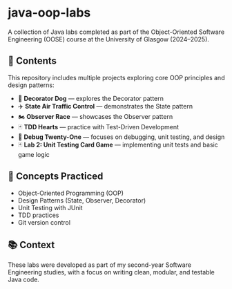 # java-oop-labs

A collection of Java labs completed as part of the Object-Oriented Software Engineering (OOSE) course at the University of Glasgow (2024–2025).

## 📁 Contents

This repository includes multiple projects exploring core OOP principles and design patterns:

- 🐶 **Decorator Dog** — explores the Decorator pattern
- ✈️ **State Air Traffic Control** — demonstrates the State pattern
- 🏍️ **Observer Race** — showcases the Observer pattern
- 🃏 **TDD Hearts** — practice with Test-Driven Development
- 🔧 **Debug Twenty-One** — focuses on debugging, unit testing, and design
- 🃏 **Lab 2: Unit Testing Card Game** — implementing unit tests and basic game logic

## 🧠 Concepts Practiced

- Object-Oriented Programming (OOP)
- Design Patterns (State, Observer, Decorator)
- Unit Testing with JUnit
- TDD practices
- Git version control

## 📚 Context

These labs were developed as part of my second-year Software Engineering studies, with a focus on writing clean, modular, and testable Java code.
